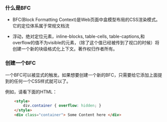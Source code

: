 ### 什么是BFC
* BFC(Block Formatting Context)是Web页面中盒模型布局的CSS渲染模式。它的定位体系属于常规文档流

- 浮动，绝对定位元素，inline-blocks, table-cells, table-captions,和overflow的值不为visible的元素，（除了这个值已经被传到了视口的时候）将创建一个新的块级格式化上下文。著作权归作者所有。
### 创建一个BFC
一个BFC可以被显式的触发。如果想要创建一个新的BFC，只需要给它添加上面提到的任何一个CSS样式就可以了。

例如，请看下面的HTML：
```html
    <style>
        div.container { overflow: hidden; }
    </style>
    <div class="container"> Some Content here </div>
```
